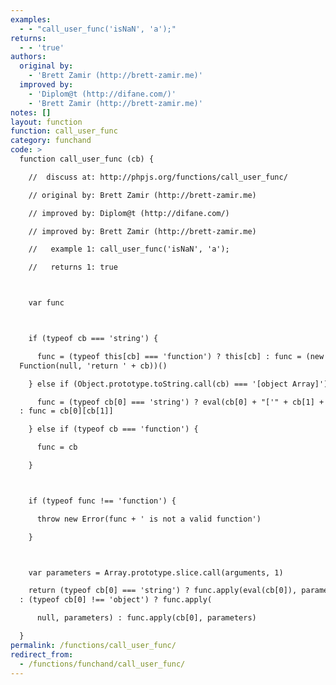 ```yaml
---
examples:
  - - "call_user_func('isNaN', 'a');"
returns:
  - - 'true'
authors:
  original by:
    - 'Brett Zamir (http://brett-zamir.me)'
  improved by:
    - 'Diplom@t (http://difane.com/)'
    - 'Brett Zamir (http://brett-zamir.me)'
notes: []
layout: function
function: call_user_func
category: funchand
code: >
  function call_user_func (cb) {

    //  discuss at: http://phpjs.org/functions/call_user_func/

    // original by: Brett Zamir (http://brett-zamir.me)

    // improved by: Diplom@t (http://difane.com/)

    // improved by: Brett Zamir (http://brett-zamir.me)

    //   example 1: call_user_func('isNaN', 'a');

    //   returns 1: true



    var func



    if (typeof cb === 'string') {

      func = (typeof this[cb] === 'function') ? this[cb] : func = (new
  Function(null, 'return ' + cb))()

    } else if (Object.prototype.toString.call(cb) === '[object Array]') {

      func = (typeof cb[0] === 'string') ? eval(cb[0] + "['" + cb[1] + "']")
  : func = cb[0][cb[1]]

    } else if (typeof cb === 'function') {

      func = cb

    }



    if (typeof func !== 'function') {

      throw new Error(func + ' is not a valid function')

    }



    var parameters = Array.prototype.slice.call(arguments, 1)

    return (typeof cb[0] === 'string') ? func.apply(eval(cb[0]), parameters)
  : (typeof cb[0] !== 'object') ? func.apply(

      null, parameters) : func.apply(cb[0], parameters)

  }
permalink: /functions/call_user_func/
redirect_from:
  - /functions/funchand/call_user_func/
---
```


<!-- WARNING! This file is auto generated by `npm run web:inject`, do not edit by hand -->
